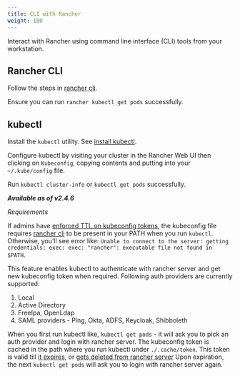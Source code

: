 ```yaml
---
title: CLI with Rancher
weight: 100
---
```


Interact with Rancher using command line interface (CLI) tools from your workstation.

## Rancher CLI

Follow the steps in [rancher cli](../cli).

Ensure you can run `rancher kubectl get pods` successfully.


## kubectl
Install the `kubectl` utility. See [install kubectl](https://kubernetes.io/docs/tasks/tools/install-kubectl/).


Configure kubectl by visiting your cluster in the Rancher Web UI then clicking on `Kubeconfig`, copying contents and putting into your `~/.kube/config` file.

Run `kubectl cluster-info` or `kubectl get pods` successfully.

_**Available as of v2.4.6**_ 

_Requirements_

If admins have [enforced TTL on kubeconfig tokens](../../api/api-tokens/#setting-ttl-on-kubeconfig-tokens), the kubeconfig file requires [rancher cli](../cli) to be present in your PATH when you run `kubectl`. Otherwise, you’ll see error like: 
`Unable to connect to the server: getting credentials: exec: exec: "rancher": executable file not found in $PATH`. 

This feature enables kubectl to authenticate with rancher server and get new kubeconfig token when required. Following auth providers are currently supported: 

1. Local
2. Active Directory
3. FreeIpa, OpenLdap 
4. SAML providers - Ping, Okta, ADFS, Keycloak, Shibboleth 

When you first run kubectl like, `kubectl get pods` - it will ask you to pick an auth provider and login with rancher server. 
The kubeconfig token is cached in the path where you run kubectl under `./.cache/token`. This token is valid till [it expires](../../api/api-tokens/#expiration-period), or [gets deleted from rancher server](../../api/api-tokens/#deleting-tokens) 
Upon expiration, the next `kubectl get pods` will ask you to login with rancher server again. 
